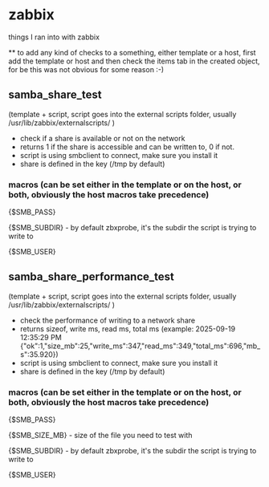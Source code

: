 
# zabbix

things I ran into with zabbix

** to add any kind of checks to a something, either template or a host, first add the template or host and then check the items tab in the created object, for be this was not obvious for some reason :-)

## samba_share_test 

(template + script, script goes into the external scripts folder, usually /usr/lib/zabbix/externalscripts/ )
- check if a share is available or not on the network
- returns 1 if the share is accessible and can be written to, 0 if not.
- script is using smbclient to connect, make sure you install it
- share is defined in the key (/tmp by default)
 ### macros (can be set either in the template or on the host, or both, obviously the host macros take precedence)

 {$SMB_PASS}

 {$SMB_SUBDIR} - by default zbxprobe, it's the subdir the script is trying to write to

 {$SMB_USER}

## samba_share_performance_test


(template + script, script goes into the external scripts folder, usually /usr/lib/zabbix/externalscripts/ )
- check the performance of writing to a network share
- returns sizeof, write ms, read ms, total ms 
(example: 2025-09-19 12:35:29 PM	{"ok":1,"size_mb":25,"write_ms":347,"read_ms":349,"total_ms":696,"mb_s":35.920})
- script is using smbclient to connect, make sure you install it
- share is defined in the key (/tmp by default)
### macros (can be set either in the template or on the host, or both, obviously the host macros take precedence)
{$SMB_PASS}

{$SMB_SIZE_MB} - size of the file you need to test with

{$SMB_SUBDIR} - by default zbxprobe, it's the subdir the script is trying to write to

{$SMB_USER}
